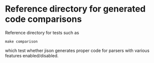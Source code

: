 # Reference directory for generated code comparisons

Reference directory for tests such as

```
make comparison
```

which test whether jison generates proper code for parsers with various features enabled/disabled.
